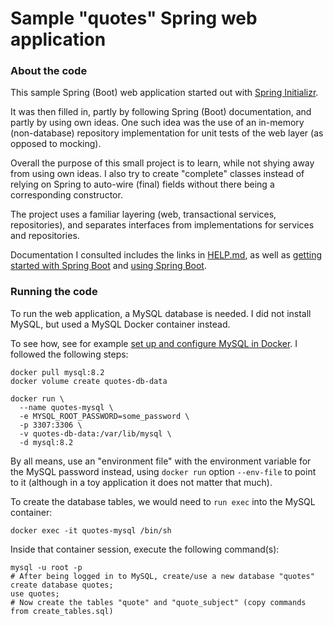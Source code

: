 # Sample "quotes" Spring web application

### About the code

This sample Spring (Boot) web application started out with
[Spring Initializr](https://start.spring.io/).

It was then filled in, partly by following Spring (Boot) documentation,
and partly by using own ideas. One such idea was the use of an
in-memory (non-database) repository implementation for unit tests of
the web layer (as opposed to mocking).

Overall the purpose of this small project is to learn,
while not shying away from using own ideas. I also try to
create "complete" classes instead of relying on Spring to
auto-wire (final) fields without there being a corresponding constructor.

The project uses a familiar layering (web, transactional services, repositories),
and separates interfaces from implementations for services and
repositories.

Documentation I consulted includes the links in
[HELP.md](https://github.com/dvreeze/quotes/blob/master/HELP.md),
as well as [getting started with Spring Boot](https://docs.spring.io/spring-boot/docs/current/reference/html/getting-started.html#getting-started)
and [using Spring Boot](https://docs.spring.io/spring-boot/docs/current/reference/html/using.html).

### Running the code

To run the web application, a MySQL database is needed.
I did not install MySQL, but used a MySQL Docker container instead.

To see how, see for example [set up and configure MySQL in Docker](https://www.datacamp.com/tutorial/set-up-and-configure-mysql-in-docker).
I followed the following steps:
```shell
docker pull mysql:8.2
docker volume create quotes-db-data

docker run \
  --name quotes-mysql \
  -e MYSQL_ROOT_PASSWORD=some_password \
  -p 3307:3306 \
  -v quotes-db-data:/var/lib/mysql \
  -d mysql:8.2
```
By all means, use an "environment file" with the environment
variable for the MySQL password instead, using `docker run` option
`--env-file` to point to it (although in a toy application it does
not matter that much).

To create the database tables, we would need to `run exec` into the MySQL
container:
```shell
docker exec -it quotes-mysql /bin/sh
```

Inside that container session, execute the following command(s):
```shell
mysql -u root -p
# After being logged in to MySQL, create/use a new database "quotes"
create database quotes;
use quotes;
# Now create the tables "quote" and "quote_subject" (copy commands from create_tables.sql)
```

